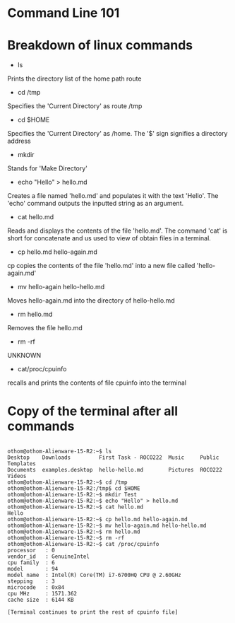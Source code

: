 # Command Line 101

# Breakdown of linux commands

- ls
 
Prints the directory list of the home path route

- cd /tmp

Specifies the 'Current Directory' as route /tmp

- cd $HOME

Specifies the 'Current Directory' as /home. The '$' sign signifies a directory address

- mkdir

Stands for 'Make Directory'

- echo "Hello" > hello.md

Creates a file named 'hello.md' and populates it with the text 'Hello'. The 'echo' command outputs the inputted string as an argument. 

- cat hello.md

Reads and displays the contents of the file 'hello.md'. The command 'cat' is short for concatenate and us used to view of obtain files in a terminal. 

- cp hello.md hello-again.md

cp copies the contents of the file 'hello.md' into a new file called 'hello-again.md'

- mv hello-again hello-hello.md

Moves hello-again.md into the directory of hello-hello.md

- rm hello.md

Removes the file hello.md

- rm -rf

UNKNOWN

- cat/proc/cpuinfo

recalls and prints the contents of file cpuinfo into the terminal


# Copy of the terminal after all commands

```

othom@othom-Alienware-15-R2:~$ ls
Desktop    Downloads         First Task - ROCO222  Music     Public   Templates
Documents  examples.desktop  hello-hello.md        Pictures  ROCO222  Videos
othom@othom-Alienware-15-R2:~$ cd /tmp
othom@othom-Alienware-15-R2:/tmp$ cd $HOME
othom@othom-Alienware-15-R2:~$ mkdir Test
othom@othom-Alienware-15-R2:~$ echo "Hello" > hello.md
othom@othom-Alienware-15-R2:~$ cat hello.md
Hello
othom@othom-Alienware-15-R2:~$ cp hello.md hello-again.md
othom@othom-Alienware-15-R2:~$ mv hello-again.md hello-hello.md
othom@othom-Alienware-15-R2:~$ rm hello.md
othom@othom-Alienware-15-R2:~$ rm -rf
othom@othom-Alienware-15-R2:~$ cat /proc/cpuinfo
processor	: 0
vendor_id	: GenuineIntel
cpu family	: 6
model		: 94
model name	: Intel(R) Core(TM) i7-6700HQ CPU @ 2.60GHz
stepping	: 3
microcode	: 0x84
cpu MHz		: 1571.362
cache size	: 6144 KB

[Terminal continues to print the rest of cpuinfo file]


```

